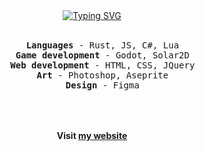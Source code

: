 <div align="center">
  <a href="https://git.io/typing-svg"><img src="https://readme-typing-svg.herokuapp.com?font=Fira+Code&duration=2500&color=98971A&center=true&vCenter=true&multiline=true&repeat=false&width=512&height=80&lines=Hello%2C+world!;I'm+Moln1kas+-+a+game+and+website+developer" alt="Typing SVG" /></a>
  <br><br>
  <pre>
    <b>Languages</b> - Rust, JS, C#, Lua
    <b>Game development</b> - Godot, Solar2D
    <b>Web development</b> - HTML, CSS, JQuery
    <b>Art</b> - Photoshop, Aseprite
    <b>Design</b> - Figma
  </pre>
  <br><br>
  <b>Visit <a href="https://moln1kas.github.io">my website</a></b>
</div>
